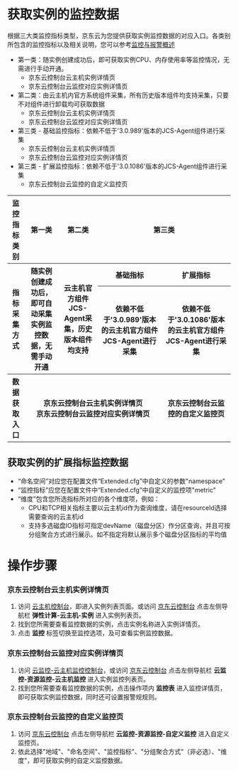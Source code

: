 # 获取实例的监控数据
根据三大类监控指标类型，京东云为您提供获取实例监控数据的对应入口。各类别所包含的监控指标以及相关说明，您可以参考[监控与报警概述][6] 
* 第一类：随实例创建成功后，即可获取实例CPU、内存使用率等监控情况，无需进行手动开通。
  * 京东云控制台云主机实例详情页
  * 京东云控制台云监控对应实例详情页
* 第二类：由云主机内官方系统组件采集，所有历史版本组件均支持采集，只要不对组件进行卸载均可获取数据
  * 京东云控制台云主机实例详情页
  * 京东云控制台云监控对应实例详情页
* 第三类 - 基础监控指标：依赖不低于'3.0.989'版本的JCS-Agent组件进行采集
  * 京东云控制台云主机实例详情页
  * 京东云控制台云监控对应实例详情页
* 第三类 - 扩展监控指标：依赖不低于'3.0.1086'版本的JCS-Agent组件进行采集
  * 京东云控制台云监控的自定义监控页

<table>
   <thead>
        <tr>
          <th>监控指标类别</th>
          <th>第一类</th>
          <th>第二类</th>
          <th colspan=2>第三类</th>
        </tr>		
   </thead>
  <tbody>
        <tr>
          <th rowspan=2>指标采集方式</th>
          <th rowspan=2>随实例创建成功后，即可自动采集实例监控数据，无需手动开通</th>
          <th rowspan=2>云主机官方组件JCS-Agent采集，历史版本组件均支持</th>
          <th>基础指标</th>
         <th>扩展指标</th>
        </tr>		
         <tr>
          <th>依赖不低于'3.0.989'版本的云主机官方组件JCS-Agent进行采集</th>
         <th>依赖不低于'3.0.1086'版本的云主机官方组件JCS-Agent进行采集</th>
        </tr>	
         <th>数据获取入口</th>
          <th colspan=3>京东云控制台云主机实例详情页</br>京东云控制台云监控对应实例详情页</th>
         <th>京东云控制台云监控的自定义监控页</th>
 
  </tbody>

</table>
 
## 获取实例的扩展指标监控数据
* “命名空间”对应您在配置文件“Extended.cfg”中自定义的参数"namespace" 
* “监控指标”应您在配置文件中“Extended.cfg”中自定义的监控项"metric"
* “维度”包含您所选指标所对应的各个维度项，例如：
  * CPU和TCP相关指标主要以云主机id作为查询维度，请在resourceId选择需要查询的云主机id
  * 支持多选磁盘IO指标可指定devName（磁盘分区）作分区查询，并且可按分组聚合方式进行展示。如不指定将默认展示多个磁盘分区指标的平均值


# 操作步骤

### 京东云控制台云主机实例详情页
1. 访问 [云主机控制台][1]，即进入实例列表页面。或访问 [京东云控制台][2] 点击左侧导航栏 **弹性计算-云主机-实例** 进入实例列表页。
2. 找到您所需要查看监控数据的实例，点击实例名称进入实例详情页。
3. 点击 **监控** 标签切换至监控选项，及可查看实例监控数据。

### 京东云控制台云监控对应实例详情页
1. 访问 [云监控-云主机监控控制台][3]，或访问 [京东云控制台][4] 点击左侧导航栏 **云监控-资源监控-云主机监控** 进入实例监控列表页。
2. 找到您所需要查看监控数据的实例，点击操作项内 **监控表** 进入监控详情页，即可获取实例监控数据，同时还可设置报警规规则。

### 京东云控制台云监控的自定义监控页
1. 访问 [京东云控制台][5] 点击左侧导航栏 **云监控-资源监控-自定义监控** 进入自定义监控页。
2. 依此选择"地域"、"命名空间"、"监控指标"、"分组聚合方式"（非必选）、"维度"，即可获取实例的自定义监控数据。


  [1]: https://cns-console.jdcloud.com/host/compute/list
  [2]: https://console.jdcloud.com/
  [3]: https://cms-console.jdcloud.com/serverMonitor
  [4]: https://console.jdcloud.com/
  [5]: https://console.jdcloud.com/
  [6]: https://docs.jdcloud.com/cn/virtual-machines/monitoring-overview
  
  
